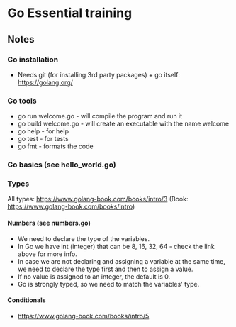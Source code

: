 # Go Essential training

## Notes

### Go installation

 - Needs git (for installing 3rd party packages) + go itself: https://golang.org/

### Go tools

 - go run welcome.go - will compile the program and run it
 - go build welcome.go - will create an executable with the name welcome
 - go help - for help
 - go test - for tests
 - go fmt - formats the code

### Go basics (see hello_world.go) 
### Types

All types: https://www.golang-book.com/books/intro/3 (Book: https://www.golang-book.com/books/intro)

#### Numbers (see numbers.go)

 - We need to declare the type of the variables. 
 - In Go we have int (integer) that can be 8, 16, 32, 64 - check the link above for more info.
 - In case we are not declaring and assigning a variable at the same time, we need to declare the type first and then to assign a value. 
 - If no value is assigned to an integer, the default is 0.
 - Go is strongly typed, so we need to match the variables' type.
 
#### Conditionals

 - https://www.golang-book.com/books/intro/5

